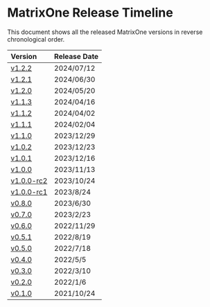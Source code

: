 # **MatrixOne Release Timeline**

This document shows all the released MatrixOne versions in reverse chronological order.

| **Version**                 | **Release Date** |
| :-------------------------- | :--------------- |
| [v1.2.2](v1.2.2.md)         | 2024/07/12       |
| [v1.2.1](v1.2.1.md)         | 2024/06/30       |
| [v1.2.0](v1.2.0.md)         | 2024/05/20       |
| [v1.1.3](v1.1.3.md)         | 2024/04/16       |
| [v1.1.2](v1.1.2.md)         | 2024/04/02       |
| [v1.1.1](v1.1.1.md)         | 2024/02/04       |
| [v1.1.0](v1.1.0.md)         | 2023/12/29       |
| [v1.0.2](v1.0.2.md)         | 2023/12/23       |
| [v1.0.1](v1.0.1.md)         | 2023/12/16       |
| [v1.0.0](v1.0.0.md)         | 2023/11/13       |
| [v1.0.0-rc2](v1.0.0-rc2.md) | 2023/10/24       |
| [v1.0.0-rc1](v1.0.0-rc1.md) | 2023/8/24        |
| [v0.8.0](v0.8.0.md)         | 2023/6/30        |
| [v0.7.0](v0.7.0.md)         | 2023/2/23        |
| [v0.6.0](v0.6.0.md)         | 2022/11/29       |
| [v0.5.1](v0.5.1.md)         | 2022/8/19        |
| [v0.5.0](v0.5.0.md)         | 2022/7/18        |
| [v0.4.0](v0.4.0.md)         | 2022/5/5         |
| [v0.3.0](v0.3.0.md)         | 2022/3/10        |
| [v0.2.0](v0.2.0.md)         | 2022/1/6         |
| [v0.1.0](v0.1.0.md)         | 2021/10/24       |
